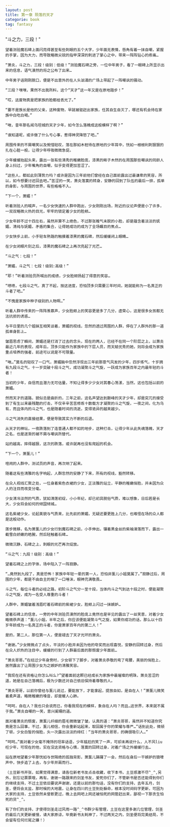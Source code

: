 ```yaml
---
layout: post
title: 第一章 陨落的天才
categorie: book
tag: fantasy 
---
```


   "斗之力，三段！"

    望着测验魔石碑上面闪亮得甚至有些刺眼的五个大字，少年面无表情，唇角有着一抹自嘲，紧握的手掌，因为大力，而导致略微尖锐的指甲深深的刺进了掌心之中，带来一阵阵钻心的疼痛…

    “萧炎，斗之力，三段！级别：低级！”测验魔石碑之旁，一位中年男子，看了一眼碑上所显示出来的信息，语气漠然的将之公布了出来…

    中年男子话刚刚脱口，便是不出意外的在人头汹涌的广场上带起了一阵嘲讽的骚动。

    “三段？嘿嘿，果然不出我所料，这个“天才”这一年又是在原地踏步！”

    “哎，这废物真是把家族的脸都给丢光了。”

    “要不是族长是他的父亲，这种废物，早就被驱赶出家族，任其自生自灭了，哪还有机会待在家族中白吃白喝。”

    “唉，昔年那名闻乌坦城的天才少年，如今怎么落魄成这般模样了啊？”

    “谁知道呢，或许做了什么亏心事，惹得神灵降怒了吧…”

    周围传来的不屑嘲笑以及惋惜轻叹，落在那如木桩待在原地的少年耳中，恍如一根根利刺狠狠的扎在心脏一般，让得少年呼吸微微急促。

    少年缓缓抬起头来，露出一张有些清秀的稚嫩脸庞，漆黑的眸子木然的在周围那些嘲讽的同龄人身上扫过，少年嘴角的自嘲，似乎变得更加苦涩了。

    “这些人，都如此刻薄势力吗？或许是因为三年前他们曾经在自己面前露出过最谦卑的笑容，所以，如今想要讨还回去吧…”苦涩的一笑，萧炎落寞的转身，安静的回到了队伍的最后一排，孤单的身影，与周围的世界，有些格格不入。

    “下一个，萧媚！”

    听着测验人的喊声，一名少女快速的人群中跑出，少女刚刚出场，附近的议论声便是小了许多，一双双略微火热的目光，牢牢的锁定着少女的脸颊…

    少女年龄不过十四左右，虽然并算不上绝色，不过那张稚气未脱的小脸，却是蕴含着淡淡的妩媚，清纯与妩媚，矛盾的集合，让得她成功的成为了全场瞩目的焦点…

    少女快步上前，小手轻车熟路的触摸着漆黑的魔石碑，然后缓缓闭上眼睛…

    在少女闭眼片刻之后，漆黑的魔石碑之上再次亮起了光芒…

    “斗之气：七段！”

    “萧媚，斗之气：七段！级别:高级！”

    “耶！”听着测验员所喊出的成绩，少女脸颊扬起了得意的笑容…

    “啧啧，七段斗之气，真了不起，按这进度，恐怕顶多只需要三年时间，她就能称为一名真正的斗者了吧…”

    “不愧是家族中种子级别的人物啊…”

    听着人群中传来的一阵阵羡慕声，少女脸颊上的笑容更是多了几分，虚荣心，这是很多女孩都无法抗拒的诱惑…

    与平日里的几个姐妹互相笑谈着，萧媚的视线，忽然的透过周围的人群，停在了人群外的那一道孤单身影上…

    皱眉思虑了瞬间，萧媚还是打消了过去的念头，现在的两人，已经不在同一个阶层之上，以萧炎最近几年的表现，成年后，顶多只能作为家族中的下层人员，而天赋优秀的她，则将会成为家族重点培养的强者，前途可以说是不可限量。

    “唉…”莫名的轻叹了一口气，萧媚脑中忽然浮现出三年前那意气风发的少年，四岁练气，十岁拥有九段斗之气，十一岁突破十段斗之气，成功凝聚斗之气旋，一跃成为家族百年之内最年轻的斗者！

    当初的少年，自信而且潜力无可估量，不知让得多少少女对其春心荡漾，当然，这也包括以前的萧媚。

    然而天才的道路，貌似总是曲折的，三年之前，这名声望达到巅峰的天才少年，却是突兀的接受到了有生以来最残酷的打击，不仅辛辛苦苦修炼十数载方才凝聚的斗之气旋，一夜之间，化为乌有，而且体内的斗之气，也是随着时间的流逝，变得诡异的越来越少。

    斗之气消失的直接结果，便是导致其实力不断的后退。

    从天才的神坛，一夜跌落到了连普通人都不如的地步，这种打击，让得少年从此失魂落魄，天才之名，也是逐渐的被不屑与嘲讽所替代。

    站的越高，摔得越狠，这次的跌落，或许就再也没有爬起的机会。

    “下一个，萧薰儿！”

    喧闹的人群中，测试员的声音，再次响了起来。

    随着这有些清雅的名字响起，人群忽然的安静了下来，所有的视线，豁然转移。

    在众人视线汇聚之处，一位身着紫色衣裙的少女，正淡雅的站立，平静的稚嫩俏脸，并未因为众人的注目而改变分毫。

    少女清冷淡然的气质，犹如清莲初绽，小小年纪，却已初具脱俗气质，难以想象，日后若是长大，少女将会如何的倾国倾城…

    这名紫裙少女，论起美貌与气质来，比先前的萧媚，无疑还要更胜上几分，也难怪在场的众人都是这般动作。

    莲步微移，名为萧薰儿的少女行到魔石碑之前，小手伸出，镶着黑金丝的紫袖滑落而下，露出一截雪白娇嫩的皓腕，然后轻触着石碑…

    微微沉静，石碑之上，刺眼的光芒再次绽放。

    “斗之气：九段！级别：高级！”

    望着石碑之上的字体，场中陷入了一阵寂静。

    “…竟然到九段了，真是恐怖！家族中年轻一辈的第一人，恐怕非薰儿小姐莫属了。”寂静过后，周围的少年，都是不由自主的咽了一口唾沫，眼神充满敬畏…

    斗之气，每位斗者的必经之路，初阶斗之气分一至十段，当体内斗之气到达十段之时，便能凝聚斗之气旋，成为一名受人尊重的斗者！

    人群中，萧媚皱着浅眉盯着石碑前的紫裙少女，脸颊上闪过一抹嫉妒…

    望着石碑上的信息，一旁的中年测验员漠然的脸庞上竟然也是罕见的露出了一丝笑意，对着少女略微恭声道：“薰儿小姐，半年之后，你应该便能凝聚斗气之旋，如果你成功的话，那么以十四岁年龄成为一名真正的斗者，你是萧家百年内的第二人！”

    是的，第二人，那位第一人，便是褪去了天才光环的萧炎。

    “谢谢。”少女微微点了点头，平淡的小脸并未因为他的夸奖而出现喜悦，安静的回转过身，然后在众人炽热的注目中，缓缓的行到了人群最后面的那颓废少年面前…

    “萧炎哥哥。”在经过少年身旁时，少女顿下了脚步，对着萧炎恭敬的弯了弯腰，美丽的俏脸上，居然露出了让周围少女为之嫉妒的清雅笑容。

    “我现在还有资格让你怎么叫么?”望着面前这颗已经成长为家族中最璀璨的明珠，萧炎苦涩的道，她是在自己落魄后，极为少数还对自己依旧保持着尊敬的人。

    “萧炎哥哥，以前你曾经与薰儿说过，要能放下，才能拿起，提放自如，是自在人！”萧薰儿微笑着柔声道，略微稚嫩的嗓音，却是暖人心肺。

    “呵呵，自在人？我也只会说而已，你看我现在的模样，象自在人吗？而且…这世界，本来就不属于我。”萧炎自嘲的一笑，意兴阑珊的道。

    面对着萧炎的颓废，萧薰儿纤细的眉毛微微皱了皱，认真的道：“萧炎哥哥，虽然并不知道你究竟是怎么回事，不过，薰儿相信，你会重新站起来，取回属于你的荣耀与尊严…”话到此处，微顿了顿，少女白皙的俏脸，头一次露出淡淡的绯红：“当年的萧炎哥哥，的确很吸引人…”

    “呵呵…”面对着少女毫不掩饰的坦率话语，少年尴尬的笑了一声，可却未再说什么，人不风liu枉少年，可现在的他，实在没这资格与心情，落寞的回转过身，对着广场之外缓缓行去…

    站在原地望着少年那恍如与世隔绝的孤独背影，萧薰儿踌躇了一会，然后在身后一干嫉妒的狼嚎声中，快步追了上去，与少年并肩而行…

    （土豆新书开张，如果觉得满意，请各位新老书友点击收藏，收下本书，土豆感激不尽^_^,另外，别忘记票票哦，再有，谢谢一路跟来的剑圣书友，爱死你们了，不管新书是否还能得到你们的继续支持，不过土豆依旧要说声谢谢，还是以前的那句话，没有你们的支持，去年五月，剑圣，便将会太监，那时候的大地震，让身在四川的土豆到处躲命，根本没时间码字更新，可因为大家的支持，土豆依然未曾断更过，晚上去网吧上网还被怕死的网管赶出来，鄙视一下那贪生怕死的货^_^。

    有了你们的支持，才使得剑圣走过风雨一路^_^书群少有管理，土豆在这里多谢几位管理，剑圣的最后几天更新缓慢，请大家原谅，毕竟新书太耗神了，不过两天之内，剑圣便将完美结局，不会留有任何烂尾之嫌！）
